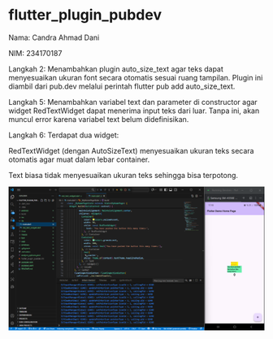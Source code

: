 # flutter_plugin_pubdev

Nama: Candra Ahmad Dani 

NIM: 234170187

Langkah 2:
Menambahkan plugin auto_size_text agar teks dapat menyesuaikan ukuran font secara otomatis sesuai ruang tampilan. Plugin ini diambil dari pub.dev melalui perintah flutter pub add auto_size_text.

Langkah 5:
Menambahkan variabel text dan parameter di constructor agar widget RedTextWidget dapat menerima input teks dari luar. Tanpa ini, akan muncul error karena variabel text belum didefinisikan.

Langkah 6:
Terdapat dua widget:

RedTextWidget (dengan AutoSizeText) menyesuaikan ukuran teks secara otomatis agar muat dalam lebar container.

Text biasa tidak menyesuaikan ukuran teks sehingga bisa terpotong.

![Output](images/1.png)